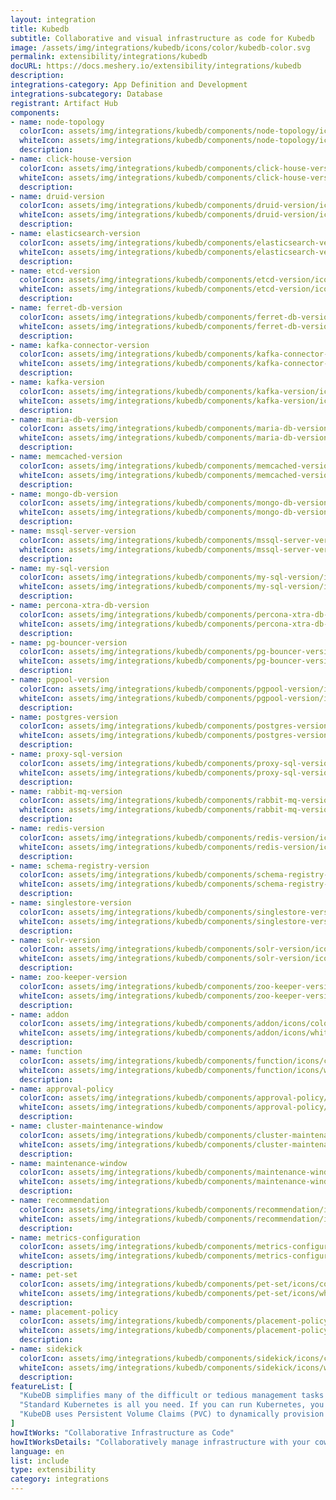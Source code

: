 ```yaml
---
layout: integration
title: Kubedb
subtitle: Collaborative and visual infrastructure as code for Kubedb
image: /assets/img/integrations/kubedb/icons/color/kubedb-color.svg
permalink: extensibility/integrations/kubedb
docURL: https://docs.meshery.io/extensibility/integrations/kubedb
description: 
integrations-category: App Definition and Development
integrations-subcategory: Database
registrant: Artifact Hub
components: 
- name: node-topology
  colorIcon: assets/img/integrations/kubedb/components/node-topology/icons/color/node-topology-color.svg
  whiteIcon: assets/img/integrations/kubedb/components/node-topology/icons/white/node-topology-white.svg
  description: 
- name: click-house-version
  colorIcon: assets/img/integrations/kubedb/components/click-house-version/icons/color/click-house-version-color.svg
  whiteIcon: assets/img/integrations/kubedb/components/click-house-version/icons/white/click-house-version-white.svg
  description: 
- name: druid-version
  colorIcon: assets/img/integrations/kubedb/components/druid-version/icons/color/druid-version-color.svg
  whiteIcon: assets/img/integrations/kubedb/components/druid-version/icons/white/druid-version-white.svg
  description: 
- name: elasticsearch-version
  colorIcon: assets/img/integrations/kubedb/components/elasticsearch-version/icons/color/elasticsearch-version-color.svg
  whiteIcon: assets/img/integrations/kubedb/components/elasticsearch-version/icons/white/elasticsearch-version-white.svg
  description: 
- name: etcd-version
  colorIcon: assets/img/integrations/kubedb/components/etcd-version/icons/color/etcd-version-color.svg
  whiteIcon: assets/img/integrations/kubedb/components/etcd-version/icons/white/etcd-version-white.svg
  description: 
- name: ferret-db-version
  colorIcon: assets/img/integrations/kubedb/components/ferret-db-version/icons/color/ferret-db-version-color.svg
  whiteIcon: assets/img/integrations/kubedb/components/ferret-db-version/icons/white/ferret-db-version-white.svg
  description: 
- name: kafka-connector-version
  colorIcon: assets/img/integrations/kubedb/components/kafka-connector-version/icons/color/kafka-connector-version-color.svg
  whiteIcon: assets/img/integrations/kubedb/components/kafka-connector-version/icons/white/kafka-connector-version-white.svg
  description: 
- name: kafka-version
  colorIcon: assets/img/integrations/kubedb/components/kafka-version/icons/color/kafka-version-color.svg
  whiteIcon: assets/img/integrations/kubedb/components/kafka-version/icons/white/kafka-version-white.svg
  description: 
- name: maria-db-version
  colorIcon: assets/img/integrations/kubedb/components/maria-db-version/icons/color/maria-db-version-color.svg
  whiteIcon: assets/img/integrations/kubedb/components/maria-db-version/icons/white/maria-db-version-white.svg
  description: 
- name: memcached-version
  colorIcon: assets/img/integrations/kubedb/components/memcached-version/icons/color/memcached-version-color.svg
  whiteIcon: assets/img/integrations/kubedb/components/memcached-version/icons/white/memcached-version-white.svg
  description: 
- name: mongo-db-version
  colorIcon: assets/img/integrations/kubedb/components/mongo-db-version/icons/color/mongo-db-version-color.svg
  whiteIcon: assets/img/integrations/kubedb/components/mongo-db-version/icons/white/mongo-db-version-white.svg
  description: 
- name: mssql-server-version
  colorIcon: assets/img/integrations/kubedb/components/mssql-server-version/icons/color/mssql-server-version-color.svg
  whiteIcon: assets/img/integrations/kubedb/components/mssql-server-version/icons/white/mssql-server-version-white.svg
  description: 
- name: my-sql-version
  colorIcon: assets/img/integrations/kubedb/components/my-sql-version/icons/color/my-sql-version-color.svg
  whiteIcon: assets/img/integrations/kubedb/components/my-sql-version/icons/white/my-sql-version-white.svg
  description: 
- name: percona-xtra-db-version
  colorIcon: assets/img/integrations/kubedb/components/percona-xtra-db-version/icons/color/percona-xtra-db-version-color.svg
  whiteIcon: assets/img/integrations/kubedb/components/percona-xtra-db-version/icons/white/percona-xtra-db-version-white.svg
  description: 
- name: pg-bouncer-version
  colorIcon: assets/img/integrations/kubedb/components/pg-bouncer-version/icons/color/pg-bouncer-version-color.svg
  whiteIcon: assets/img/integrations/kubedb/components/pg-bouncer-version/icons/white/pg-bouncer-version-white.svg
  description: 
- name: pgpool-version
  colorIcon: assets/img/integrations/kubedb/components/pgpool-version/icons/color/pgpool-version-color.svg
  whiteIcon: assets/img/integrations/kubedb/components/pgpool-version/icons/white/pgpool-version-white.svg
  description: 
- name: postgres-version
  colorIcon: assets/img/integrations/kubedb/components/postgres-version/icons/color/postgres-version-color.svg
  whiteIcon: assets/img/integrations/kubedb/components/postgres-version/icons/white/postgres-version-white.svg
  description: 
- name: proxy-sql-version
  colorIcon: assets/img/integrations/kubedb/components/proxy-sql-version/icons/color/proxy-sql-version-color.svg
  whiteIcon: assets/img/integrations/kubedb/components/proxy-sql-version/icons/white/proxy-sql-version-white.svg
  description: 
- name: rabbit-mq-version
  colorIcon: assets/img/integrations/kubedb/components/rabbit-mq-version/icons/color/rabbit-mq-version-color.svg
  whiteIcon: assets/img/integrations/kubedb/components/rabbit-mq-version/icons/white/rabbit-mq-version-white.svg
  description: 
- name: redis-version
  colorIcon: assets/img/integrations/kubedb/components/redis-version/icons/color/redis-version-color.svg
  whiteIcon: assets/img/integrations/kubedb/components/redis-version/icons/white/redis-version-white.svg
  description: 
- name: schema-registry-version
  colorIcon: assets/img/integrations/kubedb/components/schema-registry-version/icons/color/schema-registry-version-color.svg
  whiteIcon: assets/img/integrations/kubedb/components/schema-registry-version/icons/white/schema-registry-version-white.svg
  description: 
- name: singlestore-version
  colorIcon: assets/img/integrations/kubedb/components/singlestore-version/icons/color/singlestore-version-color.svg
  whiteIcon: assets/img/integrations/kubedb/components/singlestore-version/icons/white/singlestore-version-white.svg
  description: 
- name: solr-version
  colorIcon: assets/img/integrations/kubedb/components/solr-version/icons/color/solr-version-color.svg
  whiteIcon: assets/img/integrations/kubedb/components/solr-version/icons/white/solr-version-white.svg
  description: 
- name: zoo-keeper-version
  colorIcon: assets/img/integrations/kubedb/components/zoo-keeper-version/icons/color/zoo-keeper-version-color.svg
  whiteIcon: assets/img/integrations/kubedb/components/zoo-keeper-version/icons/white/zoo-keeper-version-white.svg
  description: 
- name: addon
  colorIcon: assets/img/integrations/kubedb/components/addon/icons/color/addon-color.svg
  whiteIcon: assets/img/integrations/kubedb/components/addon/icons/white/addon-white.svg
  description: 
- name: function
  colorIcon: assets/img/integrations/kubedb/components/function/icons/color/function-color.svg
  whiteIcon: assets/img/integrations/kubedb/components/function/icons/white/function-white.svg
  description: 
- name: approval-policy
  colorIcon: assets/img/integrations/kubedb/components/approval-policy/icons/color/approval-policy-color.svg
  whiteIcon: assets/img/integrations/kubedb/components/approval-policy/icons/white/approval-policy-white.svg
  description: 
- name: cluster-maintenance-window
  colorIcon: assets/img/integrations/kubedb/components/cluster-maintenance-window/icons/color/cluster-maintenance-window-color.svg
  whiteIcon: assets/img/integrations/kubedb/components/cluster-maintenance-window/icons/white/cluster-maintenance-window-white.svg
  description: 
- name: maintenance-window
  colorIcon: assets/img/integrations/kubedb/components/maintenance-window/icons/color/maintenance-window-color.svg
  whiteIcon: assets/img/integrations/kubedb/components/maintenance-window/icons/white/maintenance-window-white.svg
  description: 
- name: recommendation
  colorIcon: assets/img/integrations/kubedb/components/recommendation/icons/color/recommendation-color.svg
  whiteIcon: assets/img/integrations/kubedb/components/recommendation/icons/white/recommendation-white.svg
  description: 
- name: metrics-configuration
  colorIcon: assets/img/integrations/kubedb/components/metrics-configuration/icons/color/metrics-configuration-color.svg
  whiteIcon: assets/img/integrations/kubedb/components/metrics-configuration/icons/white/metrics-configuration-white.svg
  description: 
- name: pet-set
  colorIcon: assets/img/integrations/kubedb/components/pet-set/icons/color/pet-set-color.svg
  whiteIcon: assets/img/integrations/kubedb/components/pet-set/icons/white/pet-set-white.svg
  description: 
- name: placement-policy
  colorIcon: assets/img/integrations/kubedb/components/placement-policy/icons/color/placement-policy-color.svg
  whiteIcon: assets/img/integrations/kubedb/components/placement-policy/icons/white/placement-policy-white.svg
  description: 
- name: sidekick
  colorIcon: assets/img/integrations/kubedb/components/sidekick/icons/color/sidekick-color.svg
  whiteIcon: assets/img/integrations/kubedb/components/sidekick/icons/white/sidekick-white.svg
  description: 
featureList: [
  "KubeDB simplifies many of the difficult or tedious management tasks of running a production grade databases on private and public clouds. Maintain one stack for all your stateless and stateful applications and simplify the operational complexity.",
  "Standard Kubernetes is all you need. If you can run Kubernetes, you can provision and manage databases using KubeDB. Use standard Kubernetes CLI and API to provision and manage databases.",
  "KubeDB uses Persistent Volume Claims (PVC) to dynamically provision disks for database instances. Using appropriately defined StorageClasses, KubeDB provisioned database instances are designed to scale from small development workloads up to performance-intensive workloads on private and public cloud environments."
]
howItWorks: "Collaborative Infrastructure as Code"
howItWorksDetails: "Collaboratively manage infrastructure with your coworkers synchronously sharing the same designs."
language: en
list: include
type: extensibility
category: integrations
---
```

